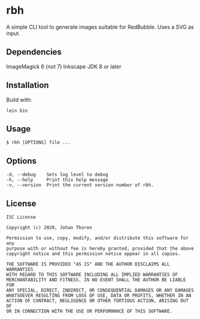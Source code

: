 # rbh

A simple CLI tool to generate images suitable for RedBubble. Uses a SVG as input.

## Dependencies

ImageMagick 6 (not 7)
Inkscape
JDK 8 or later

## Installation

Build with:
```
lein bin
```

## Usage

```
$ rbh [OPTIONS] file ...
```

## Options

```
-d, --debug    Sets log level to debug
-h, --help     Print this help message
-v, --version  Print the current version number of rbh.
```

## License

```
ISC License

Copyright (c) 2020, Johan Thoren

Permission to use, copy, modify, and/or distribute this software for any
purpose with or without fee is hereby granted, provided that the above
copyright notice and this permission notice appear in all copies.

THE SOFTWARE IS PROVIDED "AS IS" AND THE AUTHOR DISCLAIMS ALL WARRANTIES
WITH REGARD TO THIS SOFTWARE INCLUDING ALL IMPLIED WARRANTIES OF
MERCHANTABILITY AND FITNESS. IN NO EVENT SHALL THE AUTHOR BE LIABLE FOR
ANY SPECIAL, DIRECT, INDIRECT, OR CONSEQUENTIAL DAMAGES OR ANY DAMAGES
WHATSOEVER RESULTING FROM LOSS OF USE, DATA OR PROFITS, WHETHER IN AN
ACTION OF CONTRACT, NEGLIGENCE OR OTHER TORTIOUS ACTION, ARISING OUT OF
OR IN CONNECTION WITH THE USE OR PERFORMANCE OF THIS SOFTWARE.
```
